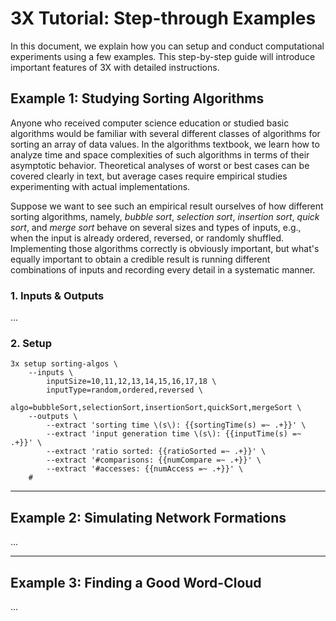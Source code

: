 # <i class="icon-beaker"></i> 3X Tutorial: Step-through Examples
<style>@import url(http://netdna.bootstrapcdn.com/font-awesome/3.0.2/css/font-awesome.css);</style>

In this document, we explain how you can setup and conduct computational
experiments using a few examples.  This step-by-step guide will introduce
important features of 3X with detailed instructions.


## Example 1: Studying Sorting Algorithms

Anyone who received computer science education or studied basic algorithms
would be familiar with several different classes of algorithms for sorting an
array of data values.  In the algorithms textbook, we learn how to analyze time
and space complexities of such algorithms in terms of their asymptotic
behavior.  Theoretical analyses of worst or best cases can be covered clearly
in text, but average cases require empirical studies experimenting with actual
implementations.

Suppose we want to see such an empirical result ourselves of how different
sorting algorithms, namely, *bubble sort*, *selection sort*, *insertion sort*,
*quick sort*, and *merge sort* behave on several sizes and types of inputs,
e.g., when the input is already ordered, reversed, or randomly shuffled.
Implementing those algorithms correctly is obviously important, but what's
equally important to obtain a credible result is running different combinations
of inputs and recording every detail in a systematic manner.


### 1. Inputs & Outputs
...

### 2. Setup

    3x setup sorting-algos \
        --inputs \
            inputSize=10,11,12,13,14,15,16,17,18 \
            inputType=random,ordered,reversed \
            algo=bubbleSort,selectionSort,insertionSort,quickSort,mergeSort \
        --outputs \
            --extract 'sorting time \(s\): {{sortingTime(s) =~ .+}}' \
            --extract 'input generation time \(s\): {{inputTime(s) =~ .+}}' \
            --extract 'ratio sorted: {{ratioSorted =~ .+}}' \
            --extract '#comparisons: {{numCompare =~ .+}}' \
            --extract '#accesses: {{numAccess =~ .+}}' \
        #


* * *

## Example 2: Simulating Network Formations
...


* * *

## Example 3: Finding a Good Word-Cloud
...
